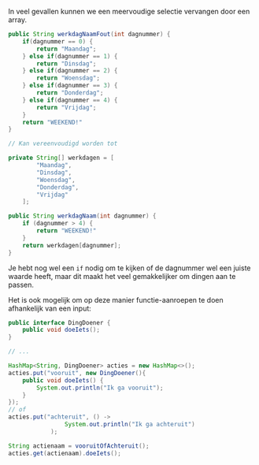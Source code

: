 In veel gevallen kunnen we een meervoudige selectie vervangen door een array.

```java
public String werkdagNaamFout(int dagnummer) {
    if(dagnummer == 0) {
        return "Maandag";
    } else if(dagnummer == 1) {
        return "Dinsdag";
    } else if(dagnummer == 2) {
        return "Woensdag";
    } else if(dagnummer == 3) {
        return "Donderdag";
    } else if(dagnummer == 4) {
        return "Vrijdag";
    }
    return "WEEKEND!"
}

// Kan vereenvoudigd worden tot

private String[] werkdagen = [
        "Maandag",
        "Dinsdag",
        "Woensdag",
        "Donderdag",
        "Vrijdag"
    ];

public String werkdagNaam(int dagnummer) {
    if (dagnummer > 4) {
        return "WEEKEND!"
    }
    return werkdagen[dagnummer];
}
```

Je hebt nog wel een `if` nodig om te kijken of de dagnummer wel een juiste waarde heeft, maar dit maakt het veel gemakkelijker om dingen aan te passen.

Het is ook mogelijk om op deze manier functie-aanroepen te doen afhankelijk van een input:

```java
public interface DingDoener {
    public void doeIets();
}

// ...

HashMap<String, DingDoener> acties = new HashMap<>();
acties.put("vooruit", new DingDoener(){
    public void doeIets() {
        System.out.println("Ik ga vooruit");
    }
});
// of
acties.put("achteruit", () ->
                System.out.println("Ik ga achteruit")
            );

String actienaam = vooruitOfAchteruit();
acties.get(actienaam).doeIets();
```